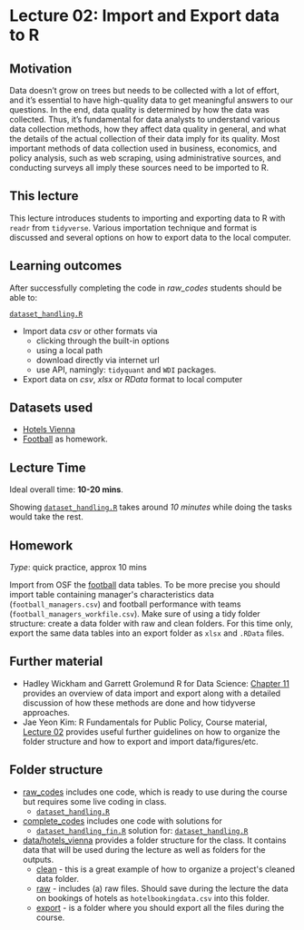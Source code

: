 # Lecture 02: Import and Export data to R

## Motivation

Data doesn’t grow on trees but needs to be collected with a lot of effort, and it’s essential to have high-quality data to get meaningful answers to our questions. In the end, data quality is determined by how the data was collected. Thus, it’s fundamental for data analysts to understand various data collection methods, how they affect data quality in general, and what the details of the actual collection of their data imply for its quality. Most important methods of data collection used in business, economics, and policy analysis, such as web scraping, using administrative sources, and conducting surveys all imply these sources need to be imported to R.

## This lecture

This lecture introduces students to importing and exporting data to R with `readr` from `tidyverse`. Various importation technique and format is discussed and several options on how to export data to the local computer.


## Learning outcomes
After successfully completing the code in *raw_codes* students should be able to:

[`dataset_handling.R`](https://github.com/gabors-data-analysis/da-coding-rstats/blob/main/lecture02-data-imp-n-exp/raw_codes/dataset_handling.R)
  - Import data *csv* or other formats via 
    - clicking through the built-in options 
    - using a local path
    - download directly via internet url
    - use API, namingly: `tidyquant` and `WDI` packages.
  - Export data on *csv*, *xlsx* or *RData* format to local computer 

## Datasets used

* [Hotels Vienna](https://gabors-data-analysis.com/datasets/#hotels-vienna)
* [Football](https://gabors-data-analysis.com/datasets/#football) as homework.


## Lecture Time

Ideal overall time: **10-20 mins**.

Showing [`dataset_handling.R`](https://github.com/gabors-data-analysis/da-coding-rstats/blob/main/lecture02-data-imp-n-exp/raw_codes/dataset_handling.R) takes around *10 minutes* while doing the tasks would take the rest.
 

## Homework

*Type*: quick practice, approx 10 mins

Import from OSF the [football](https://osf.io/zqm6c/) data tables. To be more precise you should import table containing manager's characteristics data (`football_managers.csv`) and football performance with teams (`football_managers_workfile.csv`). Make sure of using a tidy folder structure: create a data folder with raw and clean folders. For this time only, export the same data tables into an export folder as `xlsx` and `.RData` files.

## Further material

  - Hadley Wickham and Garrett Grolemund R for Data Science: [Chapter 11](https://r4ds.had.co.nz/data-import.html) provides an overview of data import and export along with a detailed discussion of how these methods are done and how tidyverse approaches.
  - Jae Yeon Kim: R Fundamentals for Public Policy, Course material, [Lecture 02](https://github.com/KDIS-DSPPM/r-fundamentals/blob/main/lecture_notes/02_computational_reproducibility.Rmd) provides useful further guidelines on how to organize the folder structure and how to export and import data/figures/etc.


## Folder structure
  
  - [raw_codes](https://github.com/gabors-data-analysis/da-coding-rstats/blob/main/lecture02-data-imp-n-exp/raw_codes) includes one code, which is ready to use during the course but requires some live coding in class.
    - [`dataset_handling.R`](https://github.com/gabors-data-analysis/da-coding-rstats/blob/main/lecture02-data-imp-n-exp/raw_codes/dataset_handling.R)
  - [complete_codes](https://github.com/gabors-data-analysis/da-coding-rstats/blob/main/lecture02-data-imp-n-exp/complete_codes) includes one code with solutions for
    - [`dataset_handling_fin.R`](https://github.com/gabors-data-analysis/da-coding-rstats/blob/main/lecture02-data-imp-n-exp/complete_codes/dataset_handling_fin.R) solution for: [`dataset_handling.R`](https://github.com/gabors-data-analysis/da-coding-rstats/blob/main/lecture02-data-imp-n-exp/raw_codes/dataset_handling.R)
  - [data/hotels_vienna](https://github.com/gabors-data-analysis/da-coding-rstats/tree/main/lecture02-data-imp-n-exp/data/hotels_vienna) provides a folder structure for the class. It contains data that will be used during the lecture as well as folders for the outputs.
    - [clean](https://github.com/gabors-data-analysis/da-coding-rstats/tree/main/lecture02-data-imp-n-exp/data/hotels_vienna/clean) - this is a great example of how to organize a project's cleaned data folder.
    - [raw](https://github.com/gabors-data-analysis/da-coding-rstats/tree/main/lecture02-data-imp-n-exp/data/hotels_vienna/raw) - includes (a) raw files. Should save during the lecture the data on bookings of hotels as `hotelbookingdata.csv` into this folder.
    - [export](https://github.com/gabors-data-analysis/da-coding-rstats/tree/main/lecture02-data-imp-n-exp/data/hotels_vienna/export) - is a folder where you should export all the files during the course.
    


